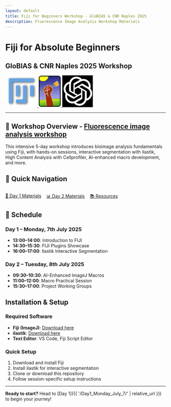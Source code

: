 ```yaml
---
layout: default
title: Fiji for Beginners Workshop - GloBIAS & CNR Naples 2025
description: Fluorescence Image Analysis Workshop Materials
---
```


# Fiji for Absolute Beginners
## GloBIAS & CNR Naples 2025 Workshop

<div class="logo-container">
  <a href="https://imagej.net/software/fiji/">
    <img src="assets/logos/fiji-logo.png" alt="Fiji" height="100">
  </a>
  <a href="https://www.ilastik.org/">
    <img src="assets/logos/ilastik-logo.png" alt="ilastik" height="100">
  </a>
  <a href="https://chat.openai.com/">
    <img src="assets/logos/chatgpt-logo.webp" alt="ChatGPT" height="100">
  </a>
</div>

---

## 🎯 Workshop Overview - [Fluorescence image analysis workshop](https://globias-bioimageanalysts.github.io/Fluorescence_image_analysis_workshop-GloBIAS_CNR_Naples_2025/)

This intensive 5-day workshop introduces bioimage analysis fundamentals using Fiji, with hands-on sessions, interactive segmentation with ilastik, High Content Analysis with Cellprofiler, AI-enhanced macro development, and more.

## 🚀 Quick Navigation

<div style="display: flex; gap: 1rem; flex-wrap: wrap; margin: 2rem 0;">
  <a href="{{ '/Day1_Monday_July_7/' | relative_url }}" class="btn">📅 Day 1 Materials</a>
  <a href="{{ '/Day2_Tuesday_July_8/' | relative_url }}" class="btn">📊 Day 2 Materials</a>
  <a href="{{ '/Resources/' | relative_url }}" class="btn">📚 Resources</a>
</div>

## 📅 Schedule

### Day 1 – Monday, 7th July 2025

- **13:00–14:00**: Introduction to FIJI
- **14:30–15:30**: FIJI Plugins Showcase  
- **16:00–17:00**: Ilastik Interactive Segmentation

### Day 2 – Tuesday, 8th July 2025

- **09:30–10:30**: AI-Enhanced ImageJ Macros
- **11:00–12:00**: Macro Practical Session
- **15:30–17:00**: Project Working Groups

##  Installation & Setup

### Required Software

- **Fiji (ImageJ)**: [Download here](https://imagej.net/software/fiji/downloads)
- **ilastik**: [Download here](https://www.ilastik.org/download.html)
- **Text Editor**: VS Code, Fiji Script Editor

### Quick Setup

1. Download and install Fiji
2. Install ilastik for interactive segmentation
3. Clone or download this repository
4. Follow session-specific setup instructions


---

**Ready to start?** Head to [Day 1]({{ '/Day1_Monday_July_7/' | relative_url }}) to begin your journey!

